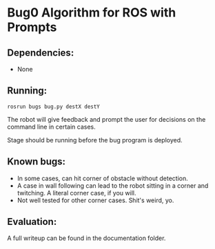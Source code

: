Bug0 Algorithm for ROS with Prompts
===================================

Dependencies:
-------------

- None

Running:
--------

`rosrun bugs bug.py destX destY`

The robot will give feedback and prompt the user for decisions on the command
line in certain cases.

Stage should be running before the bug program is deployed.

Known bugs:
-----------

- In some cases, can hit corner of obstacle without detection.
- A case in wall following can lead to the robot sitting in a corner and twitching. A literal corner case, if you will.
- Not well tested for other corner cases. Shit's weird, yo.

Evaluation:
-----------

A full writeup can be found in the documentation folder.

